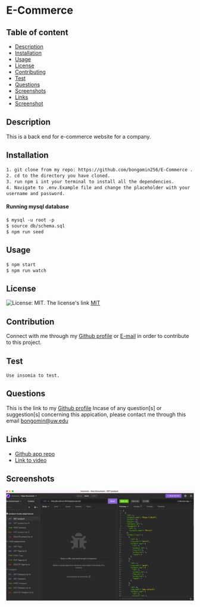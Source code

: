 # E-Commerce

## Table of content

- [Description](#description)
- [Installation](#installation)
- [Usage](#usage)
- [License](#license)
- [Contributing](#contributiing)
- [Test](#test)
- [Questions](#questions)
- [Screenshots](#screenshots)
- [Links](#links)
- [Screenshot](#screenshot)

## Description

This is a back end for e-commerce website for a company.

## Installation

```
1. git clone from my repo: https://github.com/bongomin256/E-Commerce .
2. cd to the directory you have cloned.
3. run npm i int your terminal to install all the dependencies.
4. Navigate to .env.Example file and change the placeholder with your username and password.
```

#### Running mysql database

```
$ mysql -u root -p
$ source db/schema.sql
$ npm run seed
```

## Usage

```
$ npm start
$ npm run watch
```

## License

![License: MIT](https://img.shields.io/badge/License-MIT-yellow.svg).
The license's link [MIT](https://opensource.org/licenses/MIT)

## Contribution

Connect with me through my [Github profile](https://github.com/bongomin256) or [E-mail](bongomin@uw.edu) in order to contribute to this project.

## Test

```
Use insomia to test.
```

## Questions

This is the link to my [Github profile](https://github.com/bongomin256)
Incase of any question[s] or suggestion[s] concerning this appication, please contact me through this email [bongomin@uw.edu](bongomin@uw.edu)

## Links

- [Github app repo](https://github.com/bongomin256/E-Commerce)
- [Link to video]()

## Screenshots

![screenshot](./images/screenshot1.png)
